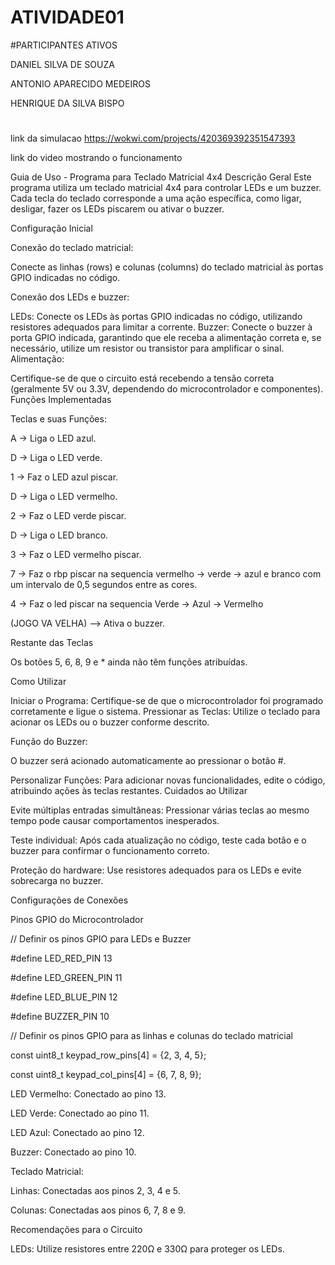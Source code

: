# ATIVIDADE01
#PARTICIPANTES ATIVOS

DANIEL SILVA DE SOUZA 

ANTONIO APARECIDO MEDEIROS

HENRIQUE DA SILVA BISPO
#
 link da simulacao https://wokwi.com/projects/420369392351547393
 
 link do video mostrando o funcionamento

 
Guia de Uso - Programa para Teclado Matricial 4x4
Descrição Geral
Este programa utiliza um teclado matricial 4x4 para controlar LEDs e um buzzer. Cada tecla do teclado corresponde a uma ação específica, como ligar, desligar, fazer os LEDs piscarem ou ativar o buzzer.

Configuração Inicial

Conexão do teclado matricial:

Conecte as linhas (rows) e colunas (columns) do teclado matricial às portas GPIO indicadas no código.

Conexão dos LEDs e buzzer:

LEDs: Conecte os LEDs às portas GPIO indicadas no código, utilizando resistores adequados para limitar a corrente.
Buzzer: Conecte o buzzer à porta GPIO indicada, garantindo que ele receba a alimentação correta e, se necessário, utilize um resistor ou transistor para amplificar o sinal.
Alimentação:

Certifique-se de que o circuito está recebendo a tensão correta (geralmente 5V ou 3.3V, dependendo do microcontrolador e componentes).
Funções Implementadas

Teclas e suas Funções:

A → Liga o LED azul.

D → Liga o LED verde.

1 → Faz o LED azul piscar.

D → Liga o LED vermelho.

2 → Faz o LED verde piscar.

D → Liga o LED branco.

3 → Faz o LED vermelho piscar.

7 → Faz o rbp piscar na sequencia vermelho → verde → azul e branco com um intervalo de 0,5 segundos entre as cores.

4 → Faz o led piscar na sequencia Verde → Azul → Vermelho

 (JOGO VA VELHA) --> Ativa o buzzer.

Restante das Teclas

Os botões 5, 6, 8, 9 e * ainda não têm funções atribuídas.

Como Utilizar

Iniciar o Programa: Certifique-se de que o microcontrolador foi programado corretamente e ligue o sistema.
Pressionar as Teclas: Utilize o teclado para acionar os LEDs ou o buzzer conforme descrito.

Função do Buzzer:

O buzzer será acionado automaticamente ao pressionar o botão #.


Personalizar Funções: Para adicionar novas funcionalidades, edite o código, atribuindo ações às teclas restantes.
Cuidados ao Utilizar

Evite múltiplas entradas simultâneas: Pressionar várias teclas ao mesmo tempo pode causar comportamentos inesperados.

Teste individual: Após cada atualização no código, teste cada botão e o buzzer para confirmar o funcionamento correto.

Proteção do hardware: Use resistores adequados para os LEDs e evite sobrecarga no buzzer.

Configurações de Conexões

Pinos GPIO do Microcontrolador

// Definir os pinos GPIO para LEDs e Buzzer

#define LED_RED_PIN 13

#define LED_GREEN_PIN 11

#define LED_BLUE_PIN 12

#define BUZZER_PIN 10

// Definir os pinos GPIO para as linhas e colunas do teclado matricial

const uint8_t keypad_row_pins[4] = {2, 3, 4, 5};

const uint8_t keypad_col_pins[4] = {6, 7, 8, 9};

LED Vermelho: Conectado ao pino 13.

LED Verde: Conectado ao pino 11.

LED Azul: Conectado ao pino 12.

Buzzer: Conectado ao pino 10.

Teclado Matricial:

Linhas: Conectadas aos pinos 2, 3, 4 e 5.

Colunas: Conectadas aos pinos 6, 7, 8 e 9.

Recomendações para o Circuito

LEDs: Utilize resistores entre 220Ω e 330Ω para proteger os LEDs.


